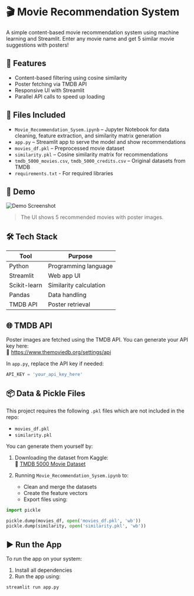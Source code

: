 # 🎬 Movie Recommendation System

A simple content-based movie recommendation system using machine learning and Streamlit. Enter any movie name and get 5 similar movie suggestions with posters!

## 🚀 Features

- Content-based filtering using cosine similarity
- Poster fetching via TMDB API
- Responsive UI with Streamlit
- Parallel API calls to speed up loading

## 📁 Files Included

- `Movie_Recommendation_Sysem.ipynb` – Jupyter Notebook for data cleaning, feature extraction, and similarity matrix generation
- `app.py` – Streamlit app to serve the model and show recommendations
- `movies_df.pkl` – Preprocessed movie dataset
- `similarity.pkl` – Cosine similarity matrix for recommendations
- `tmdb_5000_movies.csv`, `tmdb_5000_credits.csv` – Original datasets from TMDB
- `requirements.txt` - For required libraries

## 🧪 Demo

![Demo Screenshot](demo.png)  
> The UI shows 5 recommended movies with poster images.

## 🛠 Tech Stack

| Tool        | Purpose             |
|-------------|---------------------|
| Python      | Programming language |
| Streamlit   | Web app UI           |
| Scikit-learn| Similarity calculation |
| Pandas      | Data handling        |
| TMDB API    | Poster retrieval     |

## 🌐 TMDB API

Poster images are fetched using the TMDB API. You can generate your API key here:  
🔗 https://www.themoviedb.org/settings/api

In `app.py`, replace the API key if needed:
```python
API_KEY = 'your_api_key_here'
```

## 📦 Data & Pickle Files

This project requires the following `.pkl` files which are not included in the repo:
- `movies_df.pkl`
- `similarity.pkl`

You can generate them yourself by:
1. Downloading the dataset from Kaggle:  
   🔗 [TMDB 5000 Movie Dataset](https://www.kaggle.com/datasets/tmdb/tmdb-movie-metadata)

2. Running `Movie_Recommendation_Sysem.ipynb` to:
   - Clean and merge the datasets
   - Create the feature vectors
   - Export files using:

```python
import pickle

pickle.dump(movies_df, open('movies_df.pkl', 'wb'))
pickle.dump(similarity, open('similarity.pkl', 'wb'))
```

## ▶️ Run the App

To run the app on your system:

1. Install all dependencies 
2. Run the app using:

```bash
streamlit run app.py
```

